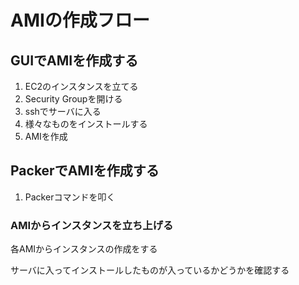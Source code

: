 # AMIの作成フロー

## GUIでAMIを作成する

1. EC2のインスタンスを立てる
2. Security Groupを開ける
3. sshでサーバに入る
4. 様々なものをインストールする
5. AMIを作成

## PackerでAMIを作成する

1. Packerコマンドを叩く

### AMIからインスタンスを立ち上げる

各AMIからインスタンスの作成をする

サーバに入ってインストールしたものが入っているかどうかを確認する
